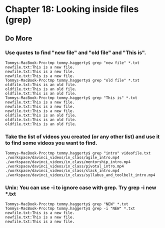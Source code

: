 
# Chapter 18: Looking inside files (grep)

## Do More

### Use quotes to find "new file" and "old file" and "This is".

```
Tommys-MacBook-Pro:tmp tommy.haggerty$ grep "new file" *.txt
newfile.txt:This is a new file.
newfile.txt:This is a new file.
newfile.txt:This is a new file.
Tommys-MacBook-Pro:tmp tommy.haggerty$ grep "old file" *.txt
oldfile.txt:This is an old file.
oldfile.txt:This is an old file.
oldfile.txt:This is an old file.
Tommys-MacBook-Pro:tmp tommy.haggerty$ grep "This is" *.txt
newfile.txt:This is a new file.
newfile.txt:This is a new file.
newfile.txt:This is a new file.
oldfile.txt:This is an old file.
oldfile.txt:This is an old file.
oldfile.txt:This is an old file.
```

### Take the list of videos you created (or any other list) and use it to find some videos you want to find.

```
Tommys-MacBook-Pro:tmp tommy.haggerty$ grep "intro" videofile.txt
./workspace/davinci_videos/in_class/agile_intro.mp4
./workspace/davinci_videos/in_class/mentorship_intro.mp4
./workspace/davinci_videos/in_class/pivotal_intro.mp4
./workspace/davinci_videos/in_class/slack_intro.mp4
./workspace/davinci_videos/in_class/syllabus_and_toolbelt_intro.mp4
```

### Unix: You can use -i to ignore case with grep. Try grep -i new *.txt

```
Tommys-MacBook-Pro:tmp tommy.haggerty$ grep "NEW" *.txt
Tommys-MacBook-Pro:tmp tommy.haggerty$ grep -i "NEW" *.txt
newfile.txt:This is a new file.
newfile.txt:This is a new file.
newfile.txt:This is a new file.
```
